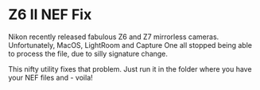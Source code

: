 # Z6 II NEF Fix

Nikon recently released fabulous Z6 and Z7 mirrorless cameras. Unfortunately,
MacOS, LightRoom and Capture One all stopped being able to process the file,
due to silly signature change.

This nifty utility fixes that problem. Just run it in the folder where you have
your NEF files and - voila!
